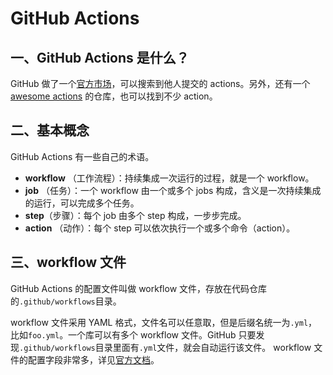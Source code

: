# GitHub Actions

## 一、GitHub Actions 是什么？

GitHub 做了一个[官方市场](https://github.com/marketplace?type=actions)，可以搜索到他人提交的 actions。另外，还有一个 [awesome actions](https://github.com/sdras/awesome-actions) 的仓库，也可以找到不少 action。

## 二、基本概念

GitHub Actions 有一些自己的术语。

- **workflow** （工作流程）：持续集成一次运行的过程，就是一个 workflow。
- **job** （任务）：一个 workflow 由一个或多个 jobs 构成，含义是一次持续集成的运行，可以完成多个任务。
- **step**（步骤）：每个 job 由多个 step 构成，一步步完成。
- **action** （动作）：每个 step 可以依次执行一个或多个命令（action）。

## 三、workflow 文件

GitHub Actions 的配置文件叫做 workflow 文件，存放在代码仓库的`.github/workflows`目录。

workflow 文件采用 YAML 格式，文件名可以任意取，但是后缀名统一为`.yml`，比如`foo.yml`。一个库可以有多个 workflow 文件。GitHub 只要发现`.github/workflows`目录里面有`.yml`文件，就会自动运行该文件。
workflow 文件的配置字段非常多，详见[官方文档](https://help.github.com/en/articles/workflow-syntax-for-github-actions)。
